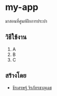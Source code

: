 # my-app
มาสอนที่ศูนย์ฝึกการประปา

## วิธีใช้งาน

1. A
2. B
3. C

## สร้างโดย

* [ธีรเศรษฐ์ จิรภัทรชาญเดช](https://www.facebook.com/teerasej)
